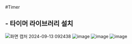 #Timer
## - 타이머 라이브러리 설치
![화면 캡처 2024-09-13 092438](https://github.com/user-attachments/assets/6d209b43-5adc-43a6-a66e-0c0aaed151c7)
![image](https://github.com/user-attachments/assets/0cdba31d-d3b2-4c8c-b0c6-ffa68ea33515)
![image](https://github.com/user-attachments/assets/783c6f77-66ca-4e54-bb56-4c90dd1309c4)
![image](https://github.com/user-attachments/assets/5978a710-2b8e-460d-8882-aea1607087a1)
